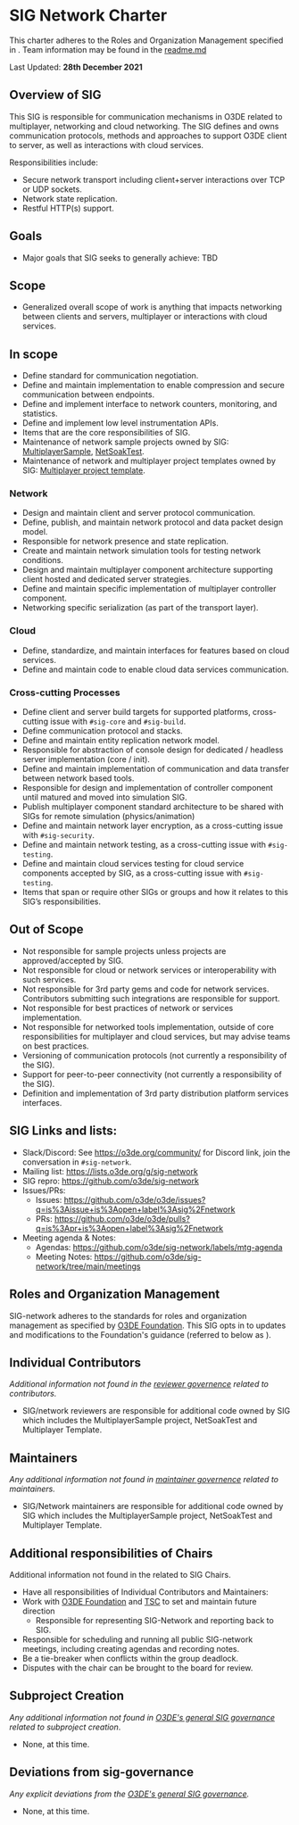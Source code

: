# SIG Network Charter
This charter adheres to the Roles and Organization Management specified in <sig-governance>.
Team information may be found in the [readme.md](https://github.com/o3de/sig-network/blob/main/README.md)

Last Updated: **28th December 2021**

## Overview of SIG
This SIG is responsible for communication mechanisms in O3DE related to multiplayer, networking and cloud networking. The SIG defines and owns
communication protocols, methods and approaches to support O3DE client to server, as well as interactions with cloud services.

Responsibilities include:
* Secure network transport including client+server interactions over TCP or UDP sockets.
* Network state replication.
* Restful HTTP(s) support.

## Goals

- Major goals that SIG seeks to generally achieve: TBD

## Scope

- Generalized overall scope of work is anything that impacts networking between clients and servers, multiplayer or interactions with cloud services.

## In scope
- Define standard for communication negotiation.
- Define and maintain implementation to enable compression and secure communication between endpoints.
- Define and implement interface to network counters, monitoring, and statistics.
- Define and implement low level instrumentation APIs.
- Items that are the core responsibilities of SIG.
- Maintenance of network sample projects owned by SIG: [MultiplayerSample](https://github.com/o3de/o3de-multiplayersample), [NetSoakTest](https://github.com/o3de/o3de-netsoaktest).
- Maintenance of network and multiplayer project templates owned by SIG: [Multiplayer project template](https://github.com/o3de/o3de-extras/tree/development/Templates/Multiplayer).

### Network

- Design and maintain client and server protocol communication.
- Define, publish, and maintain network protocol and data packet design model.
- Responsible for network presence and state replication.
- Create and maintain network simulation tools for testing network conditions.
- Design and maintain multiplayer component architecture supporting client hosted and dedicated server strategies.
- Define and maintain specific implementation of multiplayer controller component.
- Networking specific serialization (as part of the transport layer).

### Cloud

- Define, standardize, and maintain interfaces for features based on cloud services.
- Define and maintain code to enable cloud data services communication.

### Cross-cutting Processes

- Define client and server build targets for supported platforms, cross-cutting issue with `#sig-core` and `#sig-build`.
- Define communication protocol and stacks.
- Define and maintain entity replication network model.
- Responsible for abstraction of console design for dedicated / headless server implementation (core / init).
- Define and maintain implementation of communication and data transfer between network based tools.
- Responsible for design and implementation of controller component until matured and moved into simulation SIG.
- Publish multiplayer component standard architecture to be shared with SIGs for remote simulation (physics/animation)
- Define and maintain network layer encryption, as a cross-cutting issue with `#sig-security`.
- Define and maintain network testing, as a cross-cutting issue with `#sig-testing`.
- Define and maintain cloud services testing for cloud service components accepted by SIG, as a cross-cutting issue with `#sig-testing`.
- Items that span or require other SIGs or groups and how it relates to this SIG’s responsibilities.

## Out of Scope

- Not responsible for sample projects unless projects are approved/accepted by SIG.
- Not responsible for cloud or network services or interoperability with such services.
- Not responsible for 3rd party gems and code for network services. Contributors submitting such integrations are responsible for support.
- Not responsible for best practices of network or services implementation.
- Not responsible for networked tools implementation, outside of core responsibilities for multiplayer and cloud services, but may advise teams on best practices.
- Versioning of communication protocols (not currently a responsibility of the SIG).
- Support for peer-to-peer connectivity (not currently a responsibility of the SIG).
- Definition and implementation of 3rd party distribution platform services interfaces.


## SIG Links and lists:

- Slack/Discord: See https://o3de.org/community/ for Discord link, join the conversation in `#sig-network`.
- Mailing list: https://lists.o3de.org/g/sig-network
- SIG repro: https://github.com/o3de/sig-network
- Issues/PRs: 
     - Issues: https://github.com/o3de/o3de/issues?q=is%3Aissue+is%3Aopen+label%3Asig%2Fnetwork
     - PRs: https://github.com/o3de/o3de/pulls?q=is%3Apr+is%3Aopen+label%3Asig%2Fnetwork
- Meeting agenda & Notes: 
     - Agendas: https://github.com/o3de/sig-network/labels/mtg-agenda
     - Meeting Notes: https://github.com/o3de/sig-network/tree/main/meetings 

## Roles and Organization Management

SIG-network adheres to the standards for roles and organization management as specified by [O3DE Foundation](https://github.com/o3de/community). This SIG opts in to updates and modifications to the Foundation's guidance (referred to below as <sig-governance>).

## Individual Contributors

_Additional information not found in the [reviewer governence](https://github.com/o3de/community/blob/main/community-membership.md) related to contributors._

* SIG/network reviewers are responsible for additional code owned by SIG which includes the MultiplayerSample project, NetSoakTest and Multiplayer Template.

## Maintainers

_Any additional information not found in [maintainer governence](https://github.com/o3de/community/blob/main/community-membership.md) related to maintainers._

* SIG/Network maintainers are responsible for additional code owned by SIG which includes the MultiplayerSample project, NetSoakTest and Multiplayer Template.

## Additional responsibilities of Chairs

Additional information not found in the <sig-governance> related to SIG Chairs.

* Have all responsibilities of Individual Contributors and Maintainers:
* Work with [O3DE Foundation](https://github.com/o3de/community) and [TSC](https://github.com/o3de/tsc) to set and maintain future direction
    * Responsible for representing SIG-Network and reporting back to SIG.
* Responsible for scheduling and running all public SIG-network meetings, including creating agendas and recording notes.
* Be a tie-breaker when conflicts within the group deadlock.
* Disputes with the chair can be brought to the <sig-governance> board for review.

## Subproject Creation

_Any additional information not found in [O3DE's general SIG governance](https://github.com/o3de/community/tree/main/sigs) related to subproject creation_.

* None, at this time.

## Deviations from sig-governance

_Any explicit deviations from the [O3DE's general SIG governance](https://github.com/o3de/community/tree/main/sigs)._

* None, at this time.